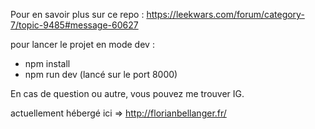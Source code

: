 Pour en savoir plus sur ce repo : https://leekwars.com/forum/category-7/topic-9485#message-60627

pour lancer le projet en mode dev : 
- npm install
- npm run dev (lancé sur le port 8000)

En cas de question ou autre, vous pouvez me trouver IG.

actuellement hébergé ici => http://florianbellanger.fr/